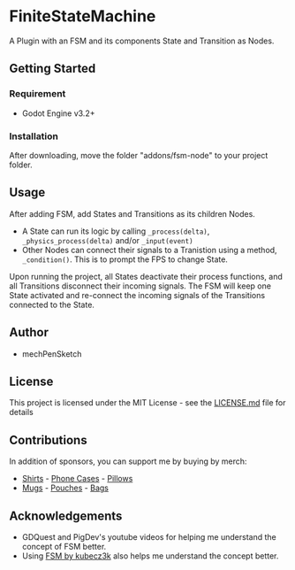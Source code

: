 # FiniteStateMachine
A Plugin with an FSM and its components State and Transition as Nodes.

## Getting Started
### Requirement
* Godot Engine v3.2+

### Installation
After downloading, move the folder "addons/fsm-node" to your project folder.

## Usage
After adding FSM, add States and Transitions as its children Nodes.

* A State can run its logic by calling ```_process(delta)```, ```_physics_process(delta)``` and/or ```_input(event)```
* Other Nodes can connect their signals to a Tranistion using a method, ```_condition()```. This is to prompt the FPS to change State.

Upon running the project, all States deactivate their process functions, and all Transitions disconnect their incoming signals. The FSM will keep one State activated and re-connect the incoming signals of the Transitions connected to the State.

## Author
* mechPenSketch

## License
This project is licensed under the MIT License - see the [LICENSE.md](LICENSE.md) file for details

## Contributions
In addition of sponsors, you can support me by buying by merch:
* [Shirts](https://mechpensketch.creator-spring.com/listing/mechPenSketch-fsm?product=2) - [Phone Cases](https://mechpensketch.creator-spring.com/listing/mechPenSketch-fsm?product=1532) - [Pillows](https://mechpensketch.creator-spring.com/listing/mechPenSketch-fsm?product=585)
* [Mugs](https://mechpensketch.creator-spring.com/listing/mechPenSketch-fsm?product=658) - [Pouches](https://mechpensketch.creator-spring.com/listing/mechPenSketch-fsm?product=1097) - [Bags](https://mechpensketch.creator-spring.com/listing/mechPenSketch-fsm?product=933)

## Acknowledgements
* GDQuest and PigDev's youtube videos for helping me understand the concept of FSM better.
* Using [FSM by kubecz3k](https://github.com/kubecz3k/FiniteStateMachine) also helps me understand the concept better.
